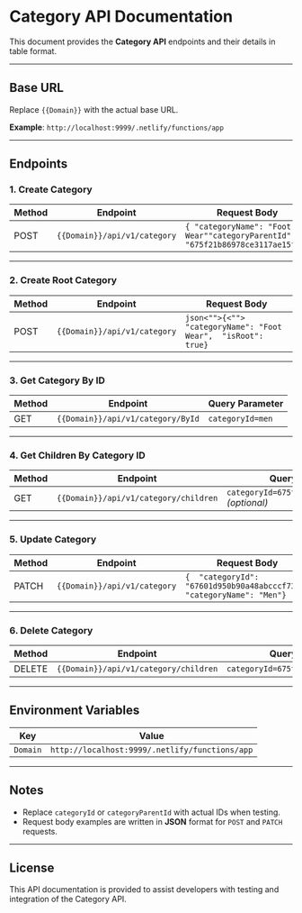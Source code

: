 # Category API Documentation

This document provides the **Category API** endpoints and their details in table format.

---

## Base URL

Replace `{{Domain}}` with the actual base URL.

**Example**: `http://localhost:9999/.netlify/functions/app`

---

## Endpoints

### 1. Create Category

| Method | Endpoint                      | Request Body                                                                                     |
|--------|--------------------------------|--------------------------------------------------------------------------------------------------|
| POST   | `{{Domain}}/api/v1/category`   | ```{ "categoryName": "Foot Wear""categoryParentId": "675f21b86978ce3117ae15f1"}``` |

---

### 2. Create Root Category

| Method | Endpoint                      | Request Body                                                                                     |
|--------|--------------------------------|--------------------------------------------------------------------------------------------------|
| POST   | `{{Domain}}/api/v1/category`   | ```json<"">{<"">  "categoryName": "Foot Wear",  "isRoot": true}```                       |

---

### 3. Get Category By ID

| Method | Endpoint                                | Query Parameter                        |
|--------|----------------------------------------|----------------------------------------|
| GET    | `{{Domain}}/api/v1/category/ById`       | `categoryId=men`                       |

---

### 4. Get Children By Category ID

| Method | Endpoint                                 | Query Parameter                                     |
|--------|-----------------------------------------|----------------------------------------------------|
| GET    | `{{Domain}}/api/v1/category/children`    | `categoryId=675f21b86978ce3117ae15f7` *(optional)* |

---

### 5. Update Category

| Method | Endpoint                      | Request Body                                                                                     |
|--------|--------------------------------|--------------------------------------------------------------------------------------------------|
| PATCH  | `{{Domain}}/api/v1/category`   | ```{  "categoryId": "67601d950b90a48abcccf738",  "categoryName": "Men"}```    |

---

### 6. Delete Category

| Method | Endpoint                                 | Query Parameter                                     |
|--------|-----------------------------------------|----------------------------------------------------|
| DELETE | `{{Domain}}/api/v1/category/children`    | `categoryId=675f21b86978ce3117ae15f7`              |

---

## Environment Variables

| Key       | Value                                     |
|-----------|------------------------------------------|
| `Domain`  | `http://localhost:9999/.netlify/functions/app` |

---

## Notes

- Replace `categoryId` or `categoryParentId` with actual IDs when testing.
- Request body examples are written in **JSON** format for `POST` and `PATCH` requests.

---

## License

This API documentation is provided to assist developers with testing and integration of the Category API.

